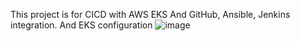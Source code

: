 This project is for CICD with AWS EKS
And GitHub, Ansible, Jenkins integration.
And EKS configuration
![image](https://user-images.githubusercontent.com/35370115/150634956-54357760-c5b9-445c-b444-5b69e98e83b8.png)
